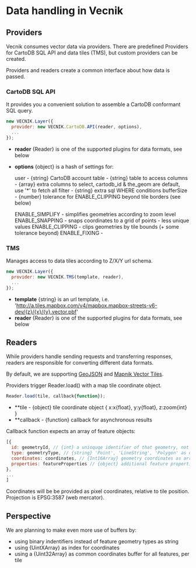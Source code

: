 
# Data handling in Vecnik

## Providers

Vecnik consumes vector data via providers.
There are predefined Providers for CartoDB SQL API and data tiles (TMS), but custom providers can be created.

Providers and readers create a common interface about how data is passed.


### CartoDB SQL API

It provides you a convenient solution to assemble a CartoDB conformant SQL query.

```javascript
new VECNIK.Layer({
  provider: new VECNIK.CartoDB.API(reader, options),
  ...
});
```

- **reader** {Reader} is one of the supported plugins for data formats, see below
- **options** {object} is a hash of settings for:

  user - {string} CartoDB account
  table - {string} table to access
  columns - {array} extra columns to select, cartodb_id & the_geom are default, use '*' to fetch all
  filter - {string} extra sql WHERE conditions
  bufferSize - {number} tolerance for ENABLE_CLIPPING beyond tile borders (see below)

  ENABLE_SIMPLIFY - simplifies geometries according to zoom level
  ENABLE_SNAPPING - snaps coordinates to a grid of points - less unique values
  ENABLE_CLIPPING - clips geometries by tile bounds (+ some tolerance beyond)
  ENABLE_FIXING -


### TMS

Manages access to data tiles according to Z/X/Y url schema.

```javascript
new VECNIK.Layer({
  provider: new VECNIK.TMS(template, reader),
  ...
});
```

- **template** {string} is an url template, i.e. 'http://a.tiles.mapbox.com/v4/mapbox.mapbox-streets-v6-dev/{z}/{x}/{y}.vector.pbf'
- **reader** {Reader} is one of the supported plugins for data formats, see below


## Readers

While providers handle sending requests and transferring responses, readers are responsible for converting different data formats.

By default, we are supporting [GeoJSON](http://geojson.org) and [Mapnik Vector Tiles](https://github.com/mapbox/vector-tile-spec/tree/master/1.0.0).

Providers trigger Reader.load() with a map tile coordinate object.

```javascript
Reader.load(tile, callback{function});
```

- **tile - {object} tile coordinate object { x:x{float}, y:y{float}, z:zoom{int} }
- **callback - {function} callback for asynchronous results

Callback function expects an array of feature objects:

```javascript
[{
  id: geometryId, // {int} a unioquqe identifier of that geometry, not necessary
  type: geometryType, // {string} 'Point', 'LineString', 'Polygon' as defined in GeoJSON, 'Multi'-types have to be resolved to individual items
  coordinates: coordinates, // {Int16Array} geometry coordinates as array buffer
  properties: featureProperties // {object} additional feature properties
},
...
]
```

Coordinates will be be provided as pixel coordinates, relative to tile position.
Projection is EPSG:3587 (web mercator).


## Perspective

We are planning to make even more use of buffers by:
- using binary indentifiers instead of feature geometry types as string
- using {UintXArray} as index for coordinates
- using a {Uint32Array} as common coordinates buffer for all features, per tile
